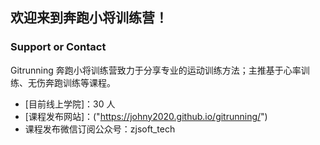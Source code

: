 ## 欢迎来到奔跑小将训练营！

### Support or Contact

Gitrunning 奔跑小将训练营致力于分享专业的运动训练方法；主推基于心率训练、无伤奔跑训练等课程。
- [目前线上学院]：30 人
- [课程发布网站]：("https://johny2020.github.io/gitrunning/")
- 课程发布微信订阅公众号：zjsoft_tech

